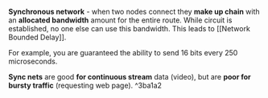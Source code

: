 **Synchronous network** - when two nodes connect they **make up chain** with an **allocated bandwidth** amount for the entire route. While circuit is established, no one else can use this bandwidth. This leads to [[Network Bounded Delay]].

For example, you are guaranteed the ability to send 16 bits every 250 microseconds.

**Sync nets** are good **for continuous stream** data (video), but are **poor for bursty traffic** (requesting web page). ^3ba1a2